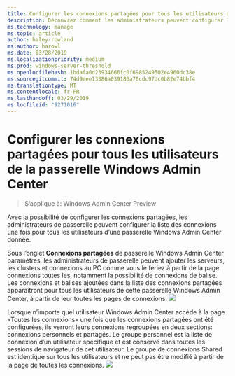 ```yaml
---
title: Configurer les connexions partagées pour tous les utilisateurs de la passerelle Windows Admin Center
description: Découvrez comment les administrateurs peuvent configurer leur passerelle Windows Admin Center (projet Honolulu) qu’une seule fois pour permettre à tous les utilisateurs de partager une seule liste de connexions.
ms.technology: manage
ms.topic: article
author: haley-rowland
ms.author: harowl
ms.date: 03/28/2019
ms.localizationpriority: medium
ms.prod: windows-server-threshold
ms.openlocfilehash: 1bdafa0d23934666fc0f6985249502e4960dc38e
ms.sourcegitcommit: 74d9eee13386a039186a70cdc97dc0b82e74bbf4
ms.translationtype: MT
ms.contentlocale: fr-FR
ms.lasthandoff: 03/29/2019
ms.locfileid: "9271016"
---
```

# Configurer les connexions partagées pour tous les utilisateurs de la passerelle Windows Admin Center

> S’applique à: Windows Admin Center Preview

Avec la possibilité de configurer les connexions partagées, les administrateurs de passerelle peuvent configurer la liste des connexions une fois pour tous les utilisateurs d’une passerelle Windows Admin Center donnée. 

Sous l’onglet **Connexions partagées** de passerelle Windows Admin Center paramètres, les administrateurs de passerelle peuvent ajouter les serveurs, les clusters et connexions au PC comme vous le feriez à partir de la page connexions toutes les, notamment la possibilité de connexions de balise. Les connexions et balises ajoutées dans la liste des connexions partagées apparaîtront pour tous les utilisateurs de cette passerelle Windows Admin Center, à partir de leur toutes les pages de connexions.
    ![](../media/shared-cnxns-1.png)

Lorsque n’importe quel utilisateur Windows Admin Center accède à la page «Toutes les connexions» une fois que les connexions partagées ont été configurées, ils verront leurs connexions regroupées en deux sections: connexions personnels et partagés. Le groupe personnel est la liste de connexion d’un utilisateur spécifique et est conservé dans toutes les sessions de navigateur de cet utilisateur. Le groupe de connexions Shared est identique sur tous les utilisateurs et ne peut pas être modifié à partir de la page de toutes les connexions.
![](../media/shared-cnxns-2.png)
